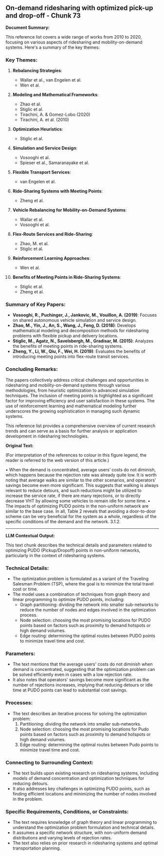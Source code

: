 ## On-demand ridesharing with optimized pick-up and drop-off - Chunk 73

**Document Summary:**

This reference list covers a wide range of works from 2010 to 2020, focusing on various aspects of ridesharing and mobility-on-demand systems. Here's a summary of the key themes:

### Key Themes:
1. **Rebalancing Strategies**:
   - Wallar et al., van Engelen et al.
   - Wen et al.

2. **Modeling and Mathematical Frameworks**:
   - Zhao et al.
   - Stiglic et al.
   - Tirachini, A. & Gomez-Lobo (2020)
   - Tirachini, A. et al. (2010)

3. **Optimization Heuristics**:
   - Stiglic et al.

4. **Simulation and Service Design**:
   - Vosooghi et al.
   - Spieser et al., Samaranayake et al.

5. **Flexible Transport Services**:
   - van Engelen et al.

6. **Ride-Sharing Systems with Meeting Points**:
   - Zheng et al.

7. **Vehicle Rebalancing for Mobility-on-Demand Systems**:
   - Wallar et al.
   - Vosooghi et al.

8. **Flex-Route Services and Ride-Sharing**:
   - Zhao, M. et al.
   - Stiglic et al.

9. **Reinforcement Learning Approaches**:
   - Wen et al.

10. **Benefits of Meeting Points in Ride-Sharing Systems**:
    - Stiglic et al.
    - Zheng et al.

### Summary of Key Papers:

- **Vosooghi, R., Puchinger, J., Jankovic, M., Vouillon, A. (2019)**: Focuses on shared autonomous vehicle simulation and service design.
- **Zhao, M., Yin, J., An, S., Wang, J., Feng, D. (2018)**: Develops mathematical modeling and decomposition methods for ridesharing problems with flexible pickup and delivery locations.
- **Stiglic, M., Agatz, N., Savelsbergh, M., Gradisar, M. (2015)**: Analyzes the benefits of meeting points in ride-sharing systems.
- **Zheng, Y., Li, W., Qiu, F., Wei, H. (2019)**: Evaluates the benefits of introducing meeting points into flex-route transit services.

### Concluding Remarks:
The papers collectively address critical challenges and opportunities in ridesharing and mobility-on-demand systems through various methodologies, from heuristic optimization to advanced simulation techniques. The inclusion of meeting points is highlighted as a significant factor for improving efficiency and user satisfaction in these systems. The use of reinforcement learning and mathematical modeling further underscores the growing sophistication in managing such dynamic systems.

This reference list provides a comprehensive overview of current research trends and can serve as a basis for further analysis or application development in ridesharing technologies.

**Original Text:**

(For interpretation of the references to colour in this
figure legend, the reader is referred to the web version of this article.)

• When the demand is concentrated, average users’ costs do not diminish, which happens because the rejection rate was already quite
low. It is worth noting that average walks are similar to the other scenarios, and operators’ savings become even more significant. This suggests that walking is always relevant to reduce detours, and such reductions might be utilized to increase the service rate, if
there are many rejections, or to directly decrease VHT by allowing some vehicles to remain idle for some time. • The impacts of optimizing PUDO points in the non-uniform network are similar to the base case. In all, Table 2 reveals that avoiding a door-to-door scheme can be very beneficial for the system as a whole, regardless of the specific
conditions of the demand and the network. 3.1.2.

---

**LLM Contextual Output:**

This text chunk describes the technical details and parameters related to optimizing PUDO (Pickup/Dropoff) points in non-uniform networks, particularly in the context of ridesharing systems.

### Technical Details:

* The optimization problem is formulated as a variant of the Traveling Salesman Problem (TSP), where the goal is to minimize the total travel cost or time.
* The model uses a combination of techniques from graph theory and linear programming to optimize PUDO points, including:
	+ Graph partitioning: dividing the network into smaller sub-networks to reduce the number of nodes and edges involved in the optimization process.
	+ Node selection: choosing the most promising locations for PUDO points based on factors such as proximity to demand hotspots or high demand volumes.
	+ Edge routing: determining the optimal routes between PUDO points to minimize travel time and cost.

### Parameters:

* The text mentions that the average users' costs do not diminish when demand is concentrated, suggesting that the optimization problem can be solved efficiently even in cases with a low rejection rate.
* It also notes that operators' savings become more significant as the number of rejections increases, implying that reducing detours or idle time at PUDO points can lead to substantial cost savings.

### Processes:

* The text describes an iterative process for solving the optimization problem:
	1. Partitioning: dividing the network into smaller sub-networks.
	2. Node selection: choosing the most promising locations for Pudo points based on factors such as proximity to demand hotspots or high demand volumes.
	3. Edge routing: determining the optimal routes between Pudo points to minimize travel time and cost.

### Connecting to Surrounding Context:

* The text builds upon existing research on ridesharing systems, including models of demand concentration and optimization techniques for reducing detours.
* It also addresses key challenges in optimizing PUDO points, such as finding efficient locations and minimizing the number of nodes involved in the problem.

### Specific Requirements, Conditions, or Constraints:

* The text requires knowledge of graph theory and linear programming to understand the optimization problem formulation and technical details.
* It assumes a specific network structure, with non-uniform demand distributions and varying levels of rejection rates.
* The text also relies on prior research in ridesharing systems and optimal transportation planning.
